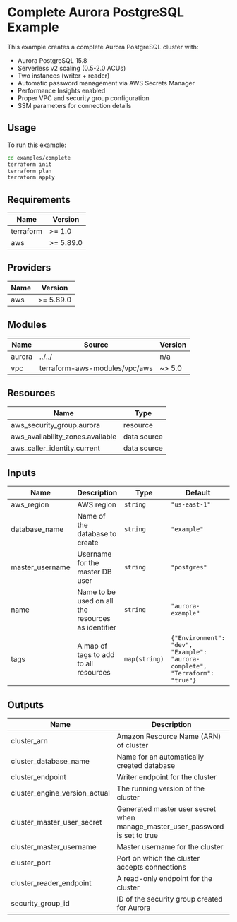 # Complete Aurora PostgreSQL Example

This example creates a complete Aurora PostgreSQL cluster with:

- Aurora PostgreSQL 15.8
- Serverless v2 scaling (0.5-2.0 ACUs)
- Two instances (writer + reader)
- Automatic password management via AWS Secrets Manager
- Performance Insights enabled
- Proper VPC and security group configuration
- SSM parameters for connection details

## Usage

To run this example:

```bash
cd examples/complete
terraform init
terraform plan
terraform apply
```

## Requirements

| Name | Version |
|------|---------|
| terraform | >= 1.0 |
| aws | >= 5.89.0 |

## Providers

| Name | Version |
|------|---------|
| aws | >= 5.89.0 |

## Modules

| Name | Source | Version |
|------|--------|---------|
| aurora | ../../ | n/a |
| vpc | terraform-aws-modules/vpc/aws | ~> 5.0 |

## Resources

| Name | Type |
|------|------|
| aws_security_group.aurora | resource |
| aws_availability_zones.available | data source |
| aws_caller_identity.current | data source |

## Inputs

| Name | Description | Type | Default | Required |
|------|-------------|------|---------|:--------:|
| aws_region | AWS region | `string` | `"us-east-1"` | no |
| database_name | Name of the database to create | `string` | `"example"` | no |
| master_username | Username for the master DB user | `string` | `"postgres"` | no |
| name | Name to be used on all the resources as identifier | `string` | `"aurora-example"` | no |
| tags | A map of tags to add to all resources | `map(string)` | `{"Environment": "dev", "Example": "aurora-complete", "Terraform": "true"}` | no |

## Outputs

| Name | Description |
|------|-------------|
| cluster_arn | Amazon Resource Name (ARN) of cluster |
| cluster_database_name | Name for an automatically created database |
| cluster_endpoint | Writer endpoint for the cluster |
| cluster_engine_version_actual | The running version of the cluster |
| cluster_master_user_secret | Generated master user secret when manage_master_user_password is set to true |
| cluster_master_username | Master username for the cluster |
| cluster_port | Port on which the cluster accepts connections |
| cluster_reader_endpoint | A read-only endpoint for the cluster |
| security_group_id | ID of the security group created for Aurora |
